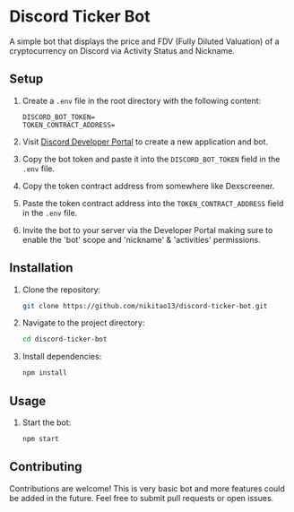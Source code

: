 # Discord Ticker Bot

A simple bot that displays the price and FDV (Fully Diluted Valuation) of a cryptocurrency on Discord via Activity Status and Nickname.

## Setup

1. Create a `.env` file in the root directory with the following content:
    ```
    DISCORD_BOT_TOKEN=
    TOKEN_CONTRACT_ADDRESS=
    ```

2. Visit [Discord Developer Portal](https://discord.com/developers/applications) to create a new application and bot.

3. Copy the bot token and paste it into the `DISCORD_BOT_TOKEN` field in the `.env` file.

4. Copy the token contract address from somewhere like Dexscreener.

5. Paste the token contract address into the `TOKEN_CONTRACT_ADDRESS` field in the `.env` file.

6. Invite the bot to your server via the Developer Portal making sure to enable the 'bot' scope and 'nickname' & 'activities' permissions.

## Installation

1. Clone the repository:

    ```bash
    git clone https://github.com/nikitao13/discord-ticker-bot.git
    ```

2. Navigate to the project directory:

    ```bash
    cd discord-ticker-bot
    ```

3. Install dependencies:

    ```bash
    npm install
    ```

## Usage

1. Start the bot:

    ```bash
    npm start
    ```

## Contributing

Contributions are welcome! This is very basic bot and more features could be added in the future. Feel free to submit pull requests or open issues.


